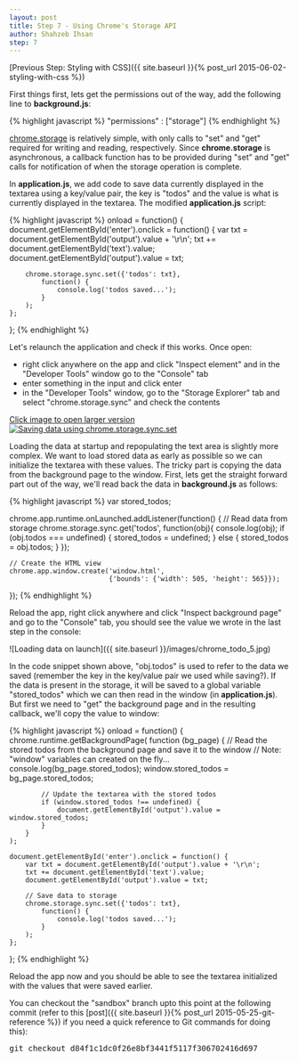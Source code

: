 ```yaml
---
layout: post
title: Step 7 - Using Chrome's Storage API
author: Shahzeb Ihsan
step: 7
---
```


[Previous Step: Styling with CSS]({{ site.baseurl }}{% post_url 2015-06-02-styling-with-css %})

First things first, lets get the permissions out of the way, add the following line to **background.js**:

{% highlight javascript %}
"permissions" : ["storage"]
{% endhighlight %}


[chrome.storage](https://developer.chrome.com/extensions/storage) is relatively simple, with only calls to "set" and "get" required for writing and reading, respectively. Since **chrome.storage** is asynchronous, a callback function has to be provided during "set" and "get" calls for notification of when the storage operation is complete.

In **application.js**, we add code to save data currently displayed in the textarea using a key/value pair, the key is "todos" and the value is what is currently displayed in the textarea. The modified **application.js** script:

{% highlight javascript %}
onload = function() {
    document.getElementById('enter').onclick = function() {
        var txt = document.getElementById('output').value + '\r\n';
        txt += document.getElementById('text').value;
        document.getElementById('output').value = txt;

        chrome.storage.sync.set({'todos': txt},
            function() {
                console.log('todos saved...');
            }
        );
    };
};
{% endhighlight %}

Let's relaunch the application and check if this works. Once open:
- right click anywhere on the app and click "Inspect element" and in the "Developer Tools" window go to the "Console" tab
- enter something in the input and click enter
- in the "Developer Tools" window, go to the "Storage Explorer" tab and select "chrome.storage.sync" and check the contents

<p><a href = javascript:void(0); onclick=popup("{{ site.baseurl }}/images/set_animation.gif");>Click image to open larger version<img src="/chrome_todo/images/set_animation.gif" alt="Saving data using chrome.storage.sync.set"></a></p>

Loading the data at startup and repopulating the text area is slightly more complex. We want to load stored data as early as possible so we can initialize the textarea with these values. The tricky part is copying the data from the background page to the window. First, lets get the straight forward part out of the way, we'll read back the data in **background.js** as follows:

{% highlight javascript %}
var stored_todos;

chrome.app.runtime.onLaunched.addListener(function() {
    // Read data from storage
    chrome.storage.sync.get('todos', function(obj){
        console.log(obj);
        if (obj.todos === undefined) {
            stored_todos = undefined;
        } else {
            stored_todos = obj.todos;
        }
    });

    // Create the HTML view
    chrome.app.window.create('window.html',
                             {'bounds': {'width': 505, 'height': 565}});
});
{% endhighlight %}

Reload the app, right click anywhere and click "Inspect background page" and go to the "Console" tab, you should see the value we wrote in the last step in the console:

![Loading data on launch]({{ site.baseurl }}/images/chrome_todo_5.jpg)

In the code snippet shown above, "obj.todos" is used to refer to the data we saved (remember the key in the key/value pair we used while saving?). If the data is present in the storage, it will be saved to a global variable "stored_todos" which we can then read in the window (in **application.js**). But first we need to "get" the background page and in the resulting callback, we'll copy the value to window:

{% highlight javascript %}
onload = function() {
    chrome.runtime.getBackgroundPage(
        function (bg_page) {
            // Read the stored todos from the background page and save it to the window
            // Note: "window" variables can created on the fly...
            console.log(bg_page.stored_todos);
            window.stored_todos = bg_page.stored_todos;

            // Update the textarea with the stored todos
            if (window.stored_todos !== undefined) {
                document.getElementById('output').value = window.stored_todos;
            }
        }
    );

    document.getElementById('enter').onclick = function() {
        var txt = document.getElementById('output').value + '\r\n';
        txt += document.getElementById('text').value;
        document.getElementById('output').value = txt;

        // Save data to storage
        chrome.storage.sync.set({'todos': txt},
            function() {
                console.log('todos saved...');
            }
        );
    };
};
{% endhighlight %}

Reload the app now and you should be able to see the textarea initialized with the values that were saved earlier.

You can checkout the "sandbox" branch upto this point at the following commit (refer to this [post]({{ site.baseurl }}{% post_url 2015-05-25-git-reference %}) if you need a quick reference to Git commands for doing this):

<pre>
git checkout d84f1c1dc0f26e8bf3441f5117f306702416d697
</pre>
